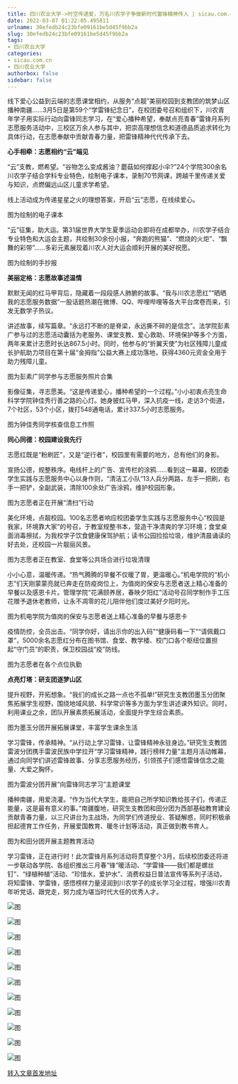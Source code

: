 ```yaml
---
title: 四川农业大学->时空传递爱，万名川农学子争做新时代雷锋精神传人 | sicau.com.cn
date: 2022-03-07 01:22:05.495811
urlname: 30efedb24c23bfe09161be5d45f9bb2a
slug: 30efedb24c23bfe09161be5d45f9bb2a
tags: 
- 四川农业大学
categories:
- sicau.com.cn
- 四川农业大学
authorbox: false
sidebar: false
---
```

线下爱心公益到云端的志愿课堂相约，从服务“点靓”美丽校园到支教团的筑梦山区播种南疆……3月5日是第59个“学雷锋纪念日”，在校团委号召和组织下，川农青年学子用实际行动向雷锋同志学习，在“爱心播种希望，奉献点亮青春”雷锋月系列志愿服务活动中，三校区万余人参与其中，把崇高理想信念和道德品质追求转化为具体行动，在志愿奉献中贡献青春力量，把雷锋精神代代传承下去。

**心手相牵：志愿相约“云”端见**


<!--more-->
“云”支教，燃希望。“谷物怎么变成酱油？蘑菇如何撑起小伞?”24个学院300余名川农学子结合学科专业特色，绘制电子课本，录制70节网课，跨越千里传递关爱与知识，点燃偏远山区儿童求学希望。

线上活动成为传递星星之火的理想答案，开启“云”志愿，在线续爱心。

图为绘制的电子课本

“云”征集，助大运。第31届世界大学生夏季运动会即将在成都举办，川农学子结合专业特色和大运会主题，共绘制30余份小报，“奔跑的熊猫”、“燃烧的火炬”、“飘舞的彩带”……多彩元素展现着川农人对大运会顺利开展的美好祝愿。

图为绘制的手抄报

**美丽定格：志愿故事述温情**

默默无闻的红马甲背后，隐藏着一段段感人肺腑的故事。“我与川农志愿红”“晒晒我的志愿服务数据”一股话题热潮在微博、QQ、哔哩哔哩等各大平台席卷而来，引发无数学子热议。

讲述故事，续写篇章。“永远打不断的是脊梁，永远撕不碎的是信念”。法学院彭素广参与过的志愿活动囊括为老服务、课堂支教、爱心救助、环境保护等多个方面，两年来累计志愿时长达867.5小时。同时，他参与的“折翼天使”为社区残障儿童成长护航助力项目在第十届“金拇指”公益大赛上成功落地，获得4360元资金全用于助力残障儿童。

图为彭素广同学参与志愿服务照片合集

影像征集，寻志愿美。“这是传递爱心，播种希望的一个过程。”小小初衷点亮生命科学学院钟佳秀行善之路的心灯。她身披红马甲，深入抗疫一线，走访3个街道，7个社区，53个小区，拨打548通电话，累计337.5小时志愿服务。

图为钟佳秀同学核查信息工作照

**同心同德：校园建设我先行**

志愿红既是“粉刷匠”，又是“逆行者”，校园里有需要的地方，总有他们的身影。

宣扬公德，规整秩序。电线杆上的广告、宣传栏的涂鸦……看到这一幕幕，校团委学生实践与志愿服务中心以身作则，“清洁工小队”13人兵分两路，左手一把刷，右手一把铲，全副武装，清除100余处广告涂鸦，维护校园形象。

图为志愿者正在开展“清扫”行动

美化环境，点靓校园。100名志愿者响应校团委学生实践与志愿服务中心“校园是我家，环境靠大家”的号召，于教室规整书本，营造干净清爽的学习环境；食堂桌面消毒擦拭，为我校学子饮食健康保驾护航；读书公园捡拾垃圾，维护清晨诵读的好去处，还校园一片靓丽风景。

图为志愿者正在教室、食堂等公共场合进行垃圾清理

小小心意，温暖传递。“热气腾腾的早餐不仅暖了胃，更温暖心。”机电学院的“机小志”们天刚蒙蒙亮就已奔走在防疫岗位上，为值岗的保安与志愿者送上精心准备的早餐以及感恩卡片。管理学院“花满颐养居，春映夕阳红”活动号召同学制作手工压花赠予退休老教师，让永不凋零的花儿陪伴他们度过美好夕阳时光。

图为机电学院为值岗的保安与志愿者送上精心准备的早餐与感恩卡

疫情防控，全员出击。“同学你好，请出示你的出入码”“健康码看一下”“请佩戴口罩”，5000余名志愿红分布在图书馆、食堂、教学楼、校门口各个枢纽位置担起“守门员”的职责，保卫校园战“疫”防线。

图为志愿者在各个点位执勤

**点亮灯塔：研支团逐梦山区**

提升视野，开拓想象。“我们的成长之路一点也不孤单!”研究生支教团墨玉分团聚焦拓展学生视野，围绕地域风貌、科学常识等多方面为学生讲述课外知识。同时，利用课业之余，团队开展素质拓展活动，全面提升学生综合素质。

图为墨玉分团开展拓展课堂，丰富学生课余生活

学习雷锋，传承精神。“从行动上学习雷锋，让雷锋精神永驻身边。”研究生支教团雷波分团携手雷波民族中学拉开“学习雷锋精神，践行榜样力量”主题月活动帷幕，通过向同学们讲述雷锋故事、分享志愿服务经历，引领孩子们感悟雷锋信念之能量、大爱之胸怀。

图为雷波分团开展“向雷锋同志学习”主题课堂

播种南疆，用爱浇灌。“作为当代大学生，能把自己所学知识教给孩子们，传递正能量，这是最有意义的事。”南疆腹地，研究生支教团和田分团为西部基础教育建设贡献青春力量，以三尺讲台为主战场，为同学们传道授业、答疑解惑，同时积极承担起德育工作任务，开展爱国教育、暖冬计划等活动，真正做到教书育人。

图为和田分团开展主题教育活动

学习雷锋，正在进行时！此次雷锋月系列活动将贯穿整个3月，后续校团委还将进一步联动各学院、各组织推出三月春“锋”暖活动、“学雷锋——我们都是螺丝钉”、“绿植种植”活动、“珍惜水，爱护水”、消费权益日普法宣传等系列子活动，将知雷锋、学雷锋，感悟榜样力量浸润到川农学子的成长学习全过程，增强川农青年听党话、跟党走，努力成为堪当时代大任的优秀人才。

![图](https://news.sicau.edu.cn/__local/0/4A/31/E06CAC4AE7954A9A60E34929C53_85E6B2A3_CA89.png)

![图](https://news.sicau.edu.cn/__local/8/B0/19/2BA58197B7AF838092D0B8167AC_D4DCF380_F0CF.png)

![图](https://news.sicau.edu.cn/__local/F/81/F9/51A1F6EABB583088C3074680400_A8DD223C_FD533.png)

![图](https://news.sicau.edu.cn/__local/8/ED/9A/25BF6A3C22828CF93D5E7155F40_C37E1CA9_16D56.jpg)

![图](https://news.sicau.edu.cn/__local/9/8F/76/5AA1F2587A40C848D0B2B292525_42B14976_F45D3.png)

![图](https://news.sicau.edu.cn/__local/8/05/01/279A9C4DC6CB0FB50C0C9EBF895_3E3ECAF5_17674.jpg)

![图](https://news.sicau.edu.cn/__local/B/CE/AB/9FA24D6B310F2E4131CC5D7C0D6_CAF7A53F_2A8FD.jpg)

![图](https://news.sicau.edu.cn/__local/1/7D/95/91572E6118624F3361C0A8B3C3D_4C9D806F_11DCBC.png)

![图](https://news.sicau.edu.cn/__local/E/AC/9F/6ACA24180F5B8603FC08DA4A54E_92BF3AFA_CFE0.jpg)

![图](https://news.sicau.edu.cn/__local/F/00/FA/E354EC2E87365DB690255CFCDA9_C192BE0D_23ED2.jpg)

![图](https://news.sicau.edu.cn/__local/6/69/8F/6B38A7448185049B3FB35E48820_6A08F153_16A8B.jpg)

[转入文章首发地址](https://news.sicau.edu.cn/info/1078/66883.htm)